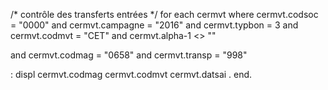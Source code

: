 /* contrôle des transferts entrées */ 
for each cermvt where cermvt.codsoc = "0000"
and cermvt.campagne = "2016"
and cermvt.typbon = 3
and cermvt.codmvt = "CET"
 and cermvt.alpha-1 <> ""

and cermvt.codmag = "0658"
 and cermvt.transp = "998"

 :
 displ cermvt.codmag cermvt.codmvt cermvt.datsai .
 end.

